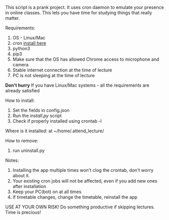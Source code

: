 This script is a prank project. It uses cron daemon to emulate your presence in online classes. This lets you have time for studying things that really matter.

Requirements:
1. OS - Linux/Mac
2. cron [install here](https://stackoverflow.com/questions/1802337/how-to-install-cron)
3. python3
4. pip3
5. Make sure that the OS has allowed Chrome access to microphone and camera
6. Stable internet connection at the time of lecture
7. PC is not sleeping at the time of lecture

**Don't hurry** If you have Linux/Mac systems  - all the requirements are already satisfied

How to install:
1. Set the fields in config.json
2. Run the _install.py_ script
3. Check if properly installed using crontab -l

Where is it installed: at ~/home/.attend_lecture/

How to remove:
1. run uninstall.py

Notes:
1. Installing the app multiple times won't clog the crontab, don't worry about it.
2. Your existing cron jobs will not be affected, even if you add new ones after installation
3. Keep your PC(bot) on at all times
4. If timetable changes, change the timetable, reinstall the app

USE AT YOUR OWN RISK!
Do something productive if skipping lectures.
Time is precious!

